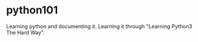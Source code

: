 # python101
Learning python and documenting it. Learning it through "Learning Python3
 The Hard Way".

